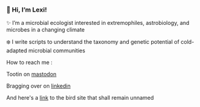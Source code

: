 ### 👋 Hi, I’m Lexi!

✨ I’m a microbial ecologist interested in extremophiles, astrobiology, and microbes in a changing climate

❄️ I write scripts to understand the taxonomy and genetic potential of cold-adapted microbial communities

How to reach me : 

Tootin on <a rel="me" href="https://ecoevo.social/@permallica">mastodon</a>

Bragging over on <a href="https://linkedin.com/in/lexi-mollica">linkedin</a>

And here's a <a href="https://twitter.com/permallica">link</a> to the bird site that shall remain unnamed




